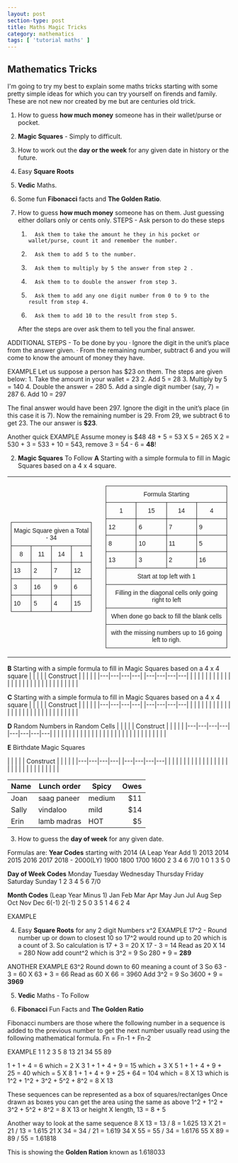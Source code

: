 ```yaml
---
layout: post
section-type: post
title: Maths Magic Tricks
category: mathematics
tags: [ 'tutorial maths' ]
---
```


## Mathematics Tricks

<style type="text/css">
.tg  {border-collapse:collapse;border-spacing:0;}
.tg td{font-family:Arial, sans-serif;font-size:14px;padding:10px 5px;border-style:solid;border-width:1px;overflow:hidden;word-break:normal;}
.tg th{font-family:Arial, sans-serif;font-size:14px;font-weight:normal;padding:10px 5px;border-style:solid;border-width:1px;overflow:hidden;word-break:normal;}
.tg .tg-yw4l{vertical-align:top}
</style>

I'm going to try my best to explain some maths tricks starting with some pretty simple ideas for which you can try yourself on firends and family. These are not new nor created by me but are centuries old trick.  

1. How to guess **how much money** someone has in their wallet/purse or pocket.
2. **Magic Squares** - Simply to difficult.
3. How to work out the **day or the week** for any given date in history or the future.
4. Easy **Square Roots**
5. **Vedic** Maths.
6. Some fun **Fibonacci** facts and **The Golden Ratio**.

1. How to guess **how much money** someone has on them. Just guessing either dollars only or cents only.
STEPS - Ask person to do these steps
   1.       Ask them to take the amount he they in his pocket or wallet/purse, count it and remember the number.
   2.       Ask them to add 5 to the number.
   3.       Ask them to multiply by 5 the answer from step 2 .
   4.       Ask them to to double the answer from step 3.
   5.       Ask them to add any one digit number from 0 to 9 to the result from step 4.
   6.       Ask them to add 10 to the result from step 5.
   After the steps are over ask them to tell you the final answer.

ADDITIONAL STEPS - To be done by you
    ·      Ignore the digit in the unit’s place from the answer given.
    ·      From the remaining number, subtract 6 and you will come to know the amount of money they have.

EXAMPLE
Let us suppose a person has $23 on them. The steps are given below:
    1.      Take the amount in your wallet        = 23
    2.      Add 5                                 = 28
    3.      Multiply by 5                         = 140
    4.      Double the answer                     = 280
    5.      Add a single digit number (say, 7)    = 287
    6.      Add 10                                = 297

The final answer would have been 297.
Ignore the digit in the unit’s place (in this case it is 7). Now the remaining number is 29.
From 29, we subtract 6 to get 23.
The our answer is **$23**.

Another quick EXAMPLE
Assume money is $48
48 + 5 = 53 X 5 = 265 X 2 = 530 + 3 = 533 + 10 = 543, remove 3 = 54 - 6 = **48**!

2. **Magic Squares** To Follow
  **A** Starting with a simple formula to fill in Magic Squares based on a 4 x 4 square.

<table>
  <tr>
    <th>
      <table class="tg">
        <tr>
          <th class="tg-yw4l" colspan="5">Magic Square given a Total - 34</th>
        </tr>
        <tr>
          <th class="tg-yw4l">8</th>
          <th class="tg-yw4l">11</th>
          <th class="tg-yw4l">14</th>
          <th class="tg-yw4l">1</th>
        </tr>
        <tr>
          <td class="tg-yw4l">13</td>
          <td class="tg-yw4l">2</td>
          <td class="tg-yw4l">7</td>
          <td class="tg-yw4l">12</td>
        </tr>
        <tr>
          <td class="tg-yw4l">3</td>
          <td class="tg-yw4l">16</td>
          <td class="tg-yw4l">9</td>
          <td class="tg-yw4l">6</td>
        </tr>
        <tr>
          <td class="tg-yw4l">10</td>
          <td class="tg-yw4l">5</td>
          <td class="tg-yw4l">4</td>
          <td class="tg-yw4l">15</td>
        </tr>
        <tr>
          <!-- <th class="tg-yw4l" colspan="5">Start at top left with 1</th> -->
        </tr>
        <tr>
          <!-- <th class="tg-yw4l" colspan="5">Filling in the diagonal cells only going right to left</th> -->
        </tr>
        <tr>
          <!-- <th class="tg-yw4l" colspan="5">When done go back to fill the blank cells</th> -->
        </tr>
        <tr>
          <!-- <th class="tg-yw4l" colspan="5">with the missing numbers up to 16 going left to righ.</th> -->
        </tr>
      </table>
    </th>
    <th></th>
    <th>
      <table class="tg">
        <tr>
          <th class="tg-yw4l" colspan="5">Formula Starting</th>
        </tr>
        <tr>
          <th class="tg-yw4l">1</th>
          <th class="tg-yw4l">15</th>
          <th class="tg-yw4l">14</th>
          <th class="tg-yw4l">4</th>
        </tr>
        <tr>
          <td class="tg-yw4l">12</td>
          <td class="tg-yw4l">6</td>
          <td class="tg-yw4l">7</td>
          <td class="tg-yw4l">9</td>
        </tr>
        <tr>
          <td class="tg-yw4l">8</td>
          <td class="tg-yw4l">10</td>
          <td class="tg-yw4l">11</td>
          <td class="tg-yw4l">5</td>
        </tr>
        <tr>
          <td class="tg-yw4l">13</td>
          <td class="tg-yw4l">3</td>
          <td class="tg-yw4l">2</td>
          <td class="tg-yw4l">16</td>
        </tr>
        <tr>
          <th class="tg-yw4l" colspan="5">Start at top left with 1</th>
        </tr>
        <tr>
          <th class="tg-yw4l" colspan="5">Filling in the diagonal cells only going right to left</th>
        </tr>
        <tr>
          <th class="tg-yw4l" colspan="5">When done go back to fill the blank cells</th>
        </tr>
        <tr>
          <th class="tg-yw4l" colspan="5">with the missing numbers up to 16 going left to righ.</th>
        </tr>
      </table>
    </th>
  </tr>
</table>





  **B** Starting with a simple formula to fill in Magic Squares based on a 4 x 4 square
|   |   |   |   |        Construct      |   |   |   |   |
|---|---|---|---|                       |---|---|---|---|
|   |   |   |   |                       |   |   |   |   |
|   |   |   |   |                       |   |   |   |   |
|   |   |   |   |                       |   |   |   |   |

  **C** Starting with a simple formula to fill in Magic Squares based on a 4 x 4 square
|   |   |   |   |        Construct      |   |   |   |   |
|---|---|---|---|                       |---|---|---|---|
|   |   |   |   |                       |   |   |   |   |
|   |   |   |   |                       |   |   |   |   |
|   |   |   |   |                       |   |   |   |   |


  **D** Random Numbers in Random Cells
|   |   |   |   |        Construct      |   |   |   |   |
|---|---|---|---|                       |---|---|---|---|
|   |   |   |   |                       |   |   |   |   |
|   |   |   |   |                       |   |   |   |   |
|   |   |   |   |                       |   |   |   |   |


  **E** Birthdate Magic Squares

|   |   |   |   |        Construct      |   |   |   |   |
|---|---|---|---|                       |---|---|---|---|
|   |   |   |   |                       |   |   |   |   |
|   |   |   |   |                       |   |   |   |   |
|   |   |   |   |                       |   |   |   |   |

Name | Lunch order | Spicy      | Owes
------- | ---------------- | ---------- | ---------:
Joan  | saag paneer | medium | $11
Sally  | vindaloo        | mild       | $14
Erin   | lamb madras | HOT      | $5

3. How to guess the **day of week** for any given date.

Formulas are:
**Year Codes** starting with 2014 (A Leap Year Add 1)
2013  2014  2015  2016  2017  2018 - 2000(LY) 1900  1800  1700  1600
2     3     4     6     7/0   1      0        1     3     5     0

**Day of Week Codes**
Monday  Tuesday Wednesday Thursday  Friday  Saturday  Sunday
1       2       3         4         5       6         7/0

**Month Codes** (Leap Year Minus 1)
Jan   Feb   Mar Apr May Jun Jul Aug Sep Oct Nov Dec
6(-1) 2(-1) 2   5   0   3   5   1   4   6   2   4

EXAMPLE


4.  Easy **Square Roots** for any 2 digit Numbers x^2
EXAMPLE
17^2 - Round number up or down to closest 10
so 17^2 would round up to 20 which is a count of 3.
So calculation is 17 + 3 = 20 X 17 - 3 = 14
Read as 20 X 14 = 280
Now add count^2 which is 3^2 = 9
So 280 + 9 = **289**

ANOTHER EXAMPLE
63^2
Round down to 60 meaning a count of 3
So 63 - 3 = 60 X 63 + 3 = 66
Read as 60 X 66 = 3960
Add 3^2 = 9
So 3600 + 9 = **3969**

5. **Vedic** Maths - To Follow

6. **Fibonacci** Fun Facts and **The Golden Ratio**

Fibonacci numbers are those where the following number in a sequence is added to the previous number to get the next number usually read using the following mathematical formula.
Fn = Fn-1 + Fn-2

EXAMPLE
1 1 2 3 5 8 13  21  34  55  89

1 + 1 + 4 = 6 which = 2 X 3
1 + 1 + 4 + 9 = 15 which + 3 X 5
1 + 1 + 4 + 9 + 25 = 40 which = 5 X 8
1 + 1 + 4 + 9 + 25 + 64 = 104 which = 8 X 13 which is 1^2 + 1^2 + 3^2 + 5^2 + 8^2 = 8 X 13

These sequences can be represented as a box of squares/rectanlges
Once drawn as boxes you can get the area using the same as above 1^2 + 1^2 + 3^2 + 5^2 + 8^2 = 8 X 13
or height X length, 13 = 8 + 5

Another way to look at the same sequence
8 X 13  = 13 / 8  = 1.625
13 X 21 = 21 / 13 = 1.615
21 X 34 = 34 / 21 = 1.619
34 X 55 = 55 / 34 = 1.6176
55 X 89 = 89 / 55 = 1.61818

This is showing the **Golden Ration** known as 1.618033
